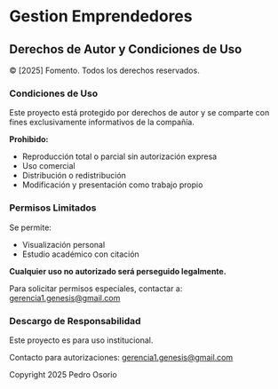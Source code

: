 # Gestion Emprendedores

## Derechos de Autor y Condiciones de Uso

© \[2025] Fomento. Todos los derechos reservados.

### Condiciones de Uso

Este proyecto está protegido por derechos de autor y se comparte con fines exclusivamente informativos de la compañía.

**Prohibido:**

* Reproducción total o parcial sin autorización expresa
* Uso comercial
* Distribución o redistribución
* Modificación y presentación como trabajo propio

### Permisos Limitados

Se permite:

* Visualización personal
* Estudio académico con citación

**Cualquier uso no autorizado será perseguido legalmente.**

Para solicitar permisos especiales, contactar a: gerencia1.genesis@gmail.com

### Descargo de Responsabilidad

Este proyecto es para uso institucional.



Contacto para autorizaciones: gerencia1.genesis@gmail.com

Copyright 2025 Pedro Osorio


